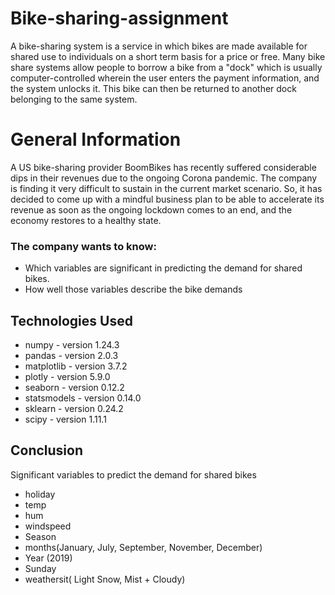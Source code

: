 # Bike-sharing-assignment
A bike-sharing system is a service in which bikes are made available for shared use to individuals on a short term basis for a price or free. Many bike share systems allow people to borrow a bike from a "dock" which is usually computer-controlled wherein the user enters the payment information, and the system unlocks it. This bike can then be returned to another dock belonging to the same system.

# General Information
   A US bike-sharing provider BoomBikes has recently suffered considerable dips in their revenues due to the ongoing Corona pandemic. The company is finding it very difficult to sustain in the current market scenario. So, it has decided to come up with a mindful business plan to be able to accelerate its revenue as soon as the ongoing lockdown comes to an end, and the economy restores to a healthy state. 
   
### The company wants to know:
- Which variables are significant in predicting the demand for shared bikes.
- How well those variables describe the bike demands

## Technologies Used
- numpy - version 1.24.3
- pandas - version 2.0.3
- matplotlib - version 3.7.2
- plotly - version 5.9.0
- seaborn - version 0.12.2
- statsmodels - version 0.14.0
- sklearn - version 0.24.2
- scipy - version 1.11.1   

## Conclusion
Significant variables to predict the demand for shared bikes

- holiday
- temp
- hum
- windspeed
- Season
- months(January, July, September, November, December)
- Year (2019)
- Sunday
- weathersit( Light Snow, Mist + Cloudy)
